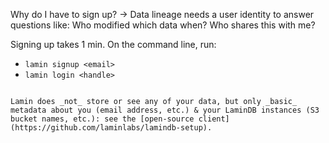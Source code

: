 Why do I have to sign up? → Data lineage needs a user identity to answer questions like: Who modified which data when? Who shares this with me?

Signing up takes 1 min. On the command line, run:

- `lamin signup <email>`
- `lamin login <handle>`

```{note}

Lamin does _not_ store or see any of your data, but only _basic_ metadata about you (email address, etc.) & your LaminDB instances (S3 bucket names, etc.): see the [open-source client](https://github.com/laminlabs/lamindb-setup).

```

